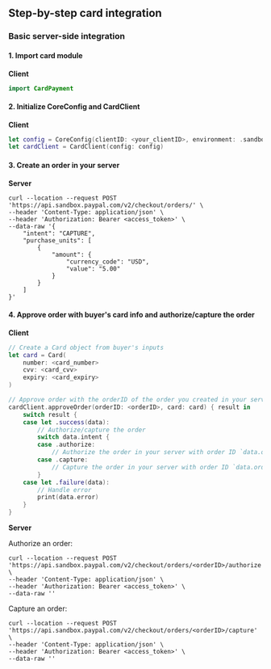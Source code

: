 ## Step-by-step card integration

### Basic server-side integration

#### 1. Import card module

**Client**

```swift
import CardPayment
```

#### 2. Initialize CoreConfig and CardClient

**Client**

```swift
let config = CoreConfig(clientID: <your_clientID>, environment: .sandbox)
let cardClient = CardClient(config: config)
```

#### 3. Create an order in your server

**Server**

```
curl --location --request POST 'https://api.sandbox.paypal.com/v2/checkout/orders/' \
--header 'Content-Type: application/json' \
--header 'Authorization: Bearer <access_token>' \
--data-raw '{
    "intent": "CAPTURE",
    "purchase_units": [
        {
            "amount": {
                "currency_code": "USD",
                "value": "5.00"
            }
        }
    ]
}'
```

#### 4. Approve order with buyer's card info and authorize/capture the order

**Client**

```swift
// Create a Card object from buyer's inputs
let card = Card(
    number: <card_number>
    cvv: <card_cvv>
    expiry: <card_expiry>
)

// Approve order with the orderID of the order you created in your server in step 3
cardClient.approveOrder(orderID: <orderID>, card: card) { result in
    switch result {
    case let .success(data):
        // Authorize/capture the order
        switch data.intent {
        case .authorize:
            // Authorize the order in your server with order ID `data.orderID`
        case .capture:
            // Capture the order in your server with order ID `data.orderID`
        }
    case let .failure(data):
        // Handle error
        print(data.error)
    }
}
```

**Server**

Authorize an order:
```
curl --location --request POST 'https://api.sandbox.paypal.com/v2/checkout/orders/<orderID>/authorize' \
--header 'Content-Type: application/json' \
--header 'Authorization: Bearer <access_token>' \
--data-raw ''
```

Capture an order:
```
curl --location --request POST 'https://api.sandbox.paypal.com/v2/checkout/orders/<orderID>/capture' \
--header 'Content-Type: application/json' \
--header 'Authorization: Bearer <access_token>' \
--data-raw ''
```
